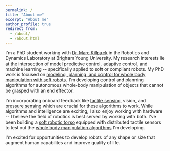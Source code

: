 ```yaml
---
permalink: /
title: "About me"
excerpt: "About me"
author_profile: true
redirect_from: 
  - /about/
  - /about.html
---
```


I'm a PhD student working with [Dr. Marc Killpack](https://www.me.byu.edu/directory/marc-killpack) in the Robotics and Dynamics Laboratory at Brigham Young University. My research interests lie at the intersection of model predictive control, adaptive control, and machine learning -- specifically applied to soft or compliant robots. My PhD work is focused on [modeling, planning, and control for whole body manipulation with soft robots](https://curtiscjohnson.github.io/posts/2022/prospectus). I'm developing control and planning algorithms for autonomous whole-body manipulation of objects that cannot be grasped with an end effector.

I'm incorporating onboard feedback like [tactile sensing](https://curtiscjohnson.github.io/projects/tactile-sensing/), vision, and [pressure sensing](https://curtiscjohnson.github.io/projects/pneudrive/) which are crucial for these algorithms to work. While algorithms and intelligence are exciting, I also enjoy working with hardware -- I believe the field of robotics is best served by working with both. I've been building a [soft robotic torso](https://curtiscjohnson.github.io/projects/whole-body-manipulation/) equipped with distributed tactile sensors to test out the [whole body manipulation algorithms](https://curtiscjohnson.github.io/projects/mujoco-simulation/) I'm developing. 

I'm excited for opportunities to develop robots of any shape or size that augment human capabilites and improve quality of life.



